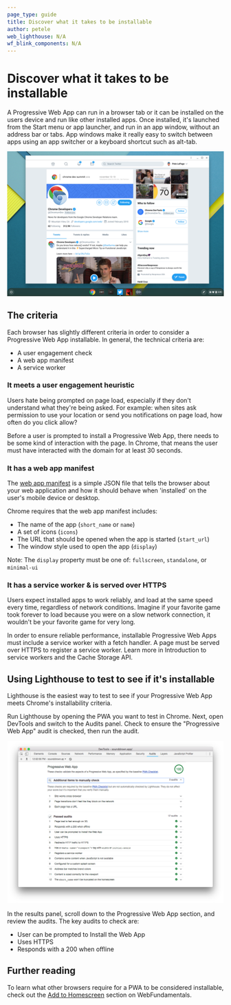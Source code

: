 ```yaml
---
page_type: guide
title: Discover what it takes to be installable
author: petele
web_lighthouse: N/A
wf_blink_components: N/A
---
```


# Discover what it takes to be installable

A Progressive Web App can run in a browser tab or it can be installed on the users device and run like other installed apps. Once installed, it's launched from the Start menu or app launcher, and run in an app window, without an address bar or tabs. App windows make it really easy to switch between apps using an app switcher or a keyboard shortcut such as alt-tab.

![image](./hero.png)

## The criteria

Each browser has slightly different criteria in order to consider a Progressive Web App installable. In general, the technical criteria are:

+  A user engagement check
+  A web app manifest
+  A service worker

### It meets a user engagement heuristic

Users hate being prompted on page load, especially if they don't understand what they're being asked. For example: when sites ask permission to use your location or send you notifications on page load, how often do you click allow? 

Before a user is prompted to install a Progressive Web App, there needs to be some kind of interaction with the page. In Chrome, that means the user must have interacted with the domain for at least 30 seconds.

### It has a web app manifest

The [web app manifest](https://developer.mozilla.org/en-US/docs/Web/Manifest) is a simple JSON file that tells the browser about your web application and how it should behave when 'installed' on the user's mobile device or desktop. 

Chrome requires that the web app manifest includes:

+  The name of the app (`short_name` or `name`)
+  A set of icons (`icons`)
+  The URL that should be opened when the app is started (`start_url`)
+  The window style used to open the app (`display`)

Note: The `display` property must be one of: `fullscreen`, `standalone`, or `minimal-ui`

### It has a service worker & is served over HTTPS

Users expect installed apps to work reliably, and load at the same speed every time, regardless of network conditions. Imagine if your favorite game took forever to load because you were on a slow network connection, it wouldn't be your favorite game for very long. 

In order to ensure reliable performance, installable Progressive Web Apps must include a service worker with a fetch handler. A page must be served over HTTPS to register a service worker. Learn more in Introduction to service workers and the Cache Storage API. 

## Using Lighthouse to test to see if it's installable

Lighthouse is the easiest way to test to see if your Progressive Web App meets Chrome's installability criteria.

Run Lighthouse by opening the PWA you want to test in Chrome. Next, open DevTools and switch to the Audits panel. Check to ensure the "Progressive Web App" audit is checked, then run the audit.

![image](./lighthouse.png)

In the results panel, scroll down to the Progressive Web App section, and review the audits. The key audits to check are:

+  User can be prompted to Install the Web App
+  Uses HTTPS
+  Responds with a 200 when offline

## Further reading

To learn what other browsers require for a PWA to be considered installable, check out the [Add to Homescreen](https://developers.google.com/web/fundamentals/app-install-banners/) section on WebFundamentals.
